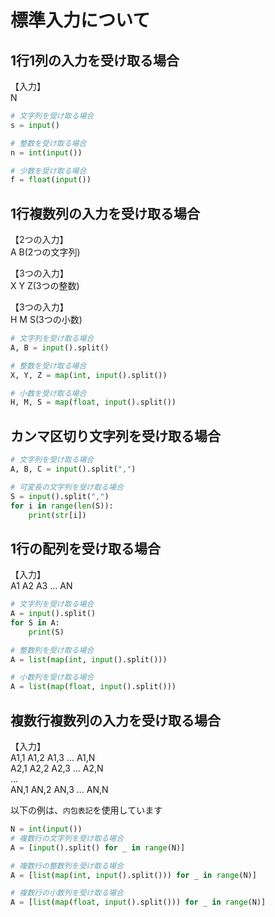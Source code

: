 # 標準入力について

## 1行1列の入力を受け取る場合
【入力】  
N

```python
# 文字列を受け取る場合
s = input()

# 整数を受け取る場合
n = int(input())

# 少数を受け取る場合
f = float(input())
```

## 1行複数列の入力を受け取る場合
【2つの入力】  
A B(2つの文字列)

【3つの入力】  
X Y Z(3つの整数)

【3つの入力】  
H M S(3つの小数)

```python
# 文字列を受け取る場合
A, B = input().split()

# 整数を受け取る場合
X, Y, Z = map(int, input().split())

# 小数を受け取る場合
H, M, S = map(float, input().split())
```

## カンマ区切り文字列を受け取る場合

```python
# 文字列を受け取る場合
A, B, C = input().split(",")

# 可変長の文字列を受け取る場合
S = input().split(",")
for i in range(len(S)):
    print(str[i])
```

## 1行の配列を受け取る場合
【入力】  
A1 A2 A3 ... AN

```python
# 文字列を受け取る場合
A = input().split()
for S in A:
    print(S)

# 整数列を受け取る場合
A = list(map(int, input().split()))

# 小数列を受け取る場合
A = list(map(float, input().split()))
```

## 複数行複数列の入力を受け取る場合

【入力】  
A1,1 A1,2 A1,3 ... A1,N  
A2,1 A2,2 A2,3 ... A2,N  
...  
AN,1 AN,2 AN,3 ... AN,N  

以下の例は、`内包表記`を使用しています
```python
N = int(input())
# 複数行の文字列を受け取る場合
A = [input().split() for _ in range(N)]

# 複数行の整数列を受け取る場合
A = [list(map(int, input().split())) for _ in range(N)]

# 複数行の小数列を受け取る場合
A = [list(map(float, input().split())) for _ in range(N)]
```
